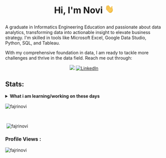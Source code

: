 # <p align=center> Hi, I'm Novi <img src='https://github.com/elhakimyasya/elhakimyasya/blob/master/assets/Hi.gif' width='29' height='29'/>

A graduate in Informatics Engineering Education and passionate about data analytics, transforming data into actionable insight to elevate business strategy. I'm skilled in tools like Microsoft Excel, Google Data Studio, Python, SQL, and Tableau.

With my comprehensive foundation in data, I am ready to tackle more challenges and thrive in the data field. Reach me out through:

 <p align=center>
 <a href="mailto:fajri.novitasari@gmail.com" target="_blank"><img src="https://img.shields.io/badge/Gmail-D14836?&style=for-the-badge&logo=gmail&logoColor=white"/></a>   
  <a href="https://www.linkedin.com/in/fajrinovitasari/" target="_blank"><img alt="LinkedIn" src="https://img.shields.io/badge/Linkedln-%230077B5.svg?&style=for-the-badge&logo=linkedin&logoColor=white" /></a>    
</p>

## Stats:
<details>
 <summary><strong>What i am learning/working on these days</strong></summary>
   - 🔭 I'm currently working on several independent projects. </br>
   - 🌱 I’m currently learning Machine Learning. </br>
</details>

<p><img align="center"
    src="https://github-readme-stats.vercel.app/api/top-langs?username=fajrinovi&show_icons=true&locale=en&bg_color=0d1117&text_color=ffffff&layout=compact"
    alt="fajrinovi" 
    bg_color=#808080/></p>

<br>

<p>&nbsp;<img align="center" src="https://github-readme-stats.vercel.app/api?username=fajrinovi&show_icons=true&locale=en&bg_color=0d1117&text_color=ffffff&repo=convoychat"
    alt="fajrinovi" /></p>

<p align="right"> <h3>Profile Views :</h3> <img src="https://komarev.com/ghpvc/?username=fajrinovi&label=Profile%20views&color=0e75b6&style=flat"
    alt="fajrinovi" /> 
</p>
